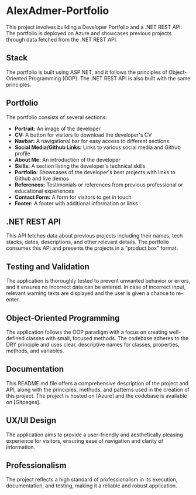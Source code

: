# AlexAdmer-Portfolio

This project involves building a Developer Portfolio and a .NET REST API. The portfolio is deployed on Azure and showcases previous projects through data fetched from the .NET REST API.

## Stack
The portfolio is built using ASP.NET, and it follows the principles of Object-Oriented Programming (OOP). The .NET REST API is also built with the same principles.

## Portfolio

The portfolio consists of several sections:

- **Portrait:** An image of the developer
- **CV:** A button for visitors to download the developer's CV
- **Navbar:** A navigational bar for easy access to different sections
- **Social Media/Github Links:** Links to various social media and Github profile
- **About Me:** An introduction of the developer
- **Skills:** A section listing the developer's technical skills
- **Portfolio:** Showcases of the developer's best projects with links to Github and live demos
- **References:** Testimonials or references from previous professional or educational experiences
- **Contact Form:** A form for visitors to get in touch
- **Footer:** A footer with additional information or links

## .NET REST API
This API fetches data about previous projects including their names, tech stacks, dates, descriptions, and other relevant details. The portfolio consumes this API and presents the projects in a "product box" format.

## Testing and Validation
The application is thoroughly tested to prevent unwanted behavior or errors, and it ensures no incorrect data can be entered. In case of incorrect input, relevant warning texts are displayed and the user is given a chance to re-enter.

## Object-Oriented Programming
The application follows the OOP paradigm with a focus on creating well-defined classes with small, focused methods. The codebase adheres to the DRY principle and uses clear, descriptive names for classes, properties, methods, and variables.

## Documentation
This README.md file offers a comprehensive description of the project and API, along with the principles, methods, and patterns used in the creation of this project. The project is hosted on [Azure] and the codebase is available on [Gitpages].

## UX/UI Design
The application aims to provide a user-friendly and aesthetically pleasing experience for visitors, ensuring ease of navigation and clarity of information.

## Professionalism
The project reflects a high standard of professionalism in its execution, documentation, and testing, making it a reliable and robust application.
